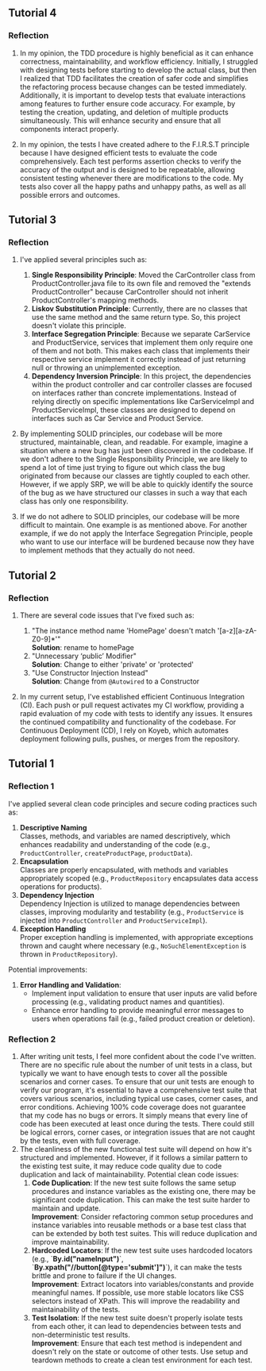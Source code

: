 ## Tutorial 4

### Reflection

1. In my opinion, the TDD procedure is highly beneficial as it can enhance correctness, maintainability, and workflow efficiency. Initially, I struggled with designing tests before starting to develop the actual class, but then I realized that TDD facilitates the creation of safer code and simplifies the refactoring process because changes can be tested immediately. Additionally, it is important to develop tests that evaluate interactions among features to further ensure code accuracy. For example, by testing the creation, updating, and deletion of multiple products simultaneously. This will enhance security and ensure that all components interact properly.

2. In my opinion, the tests I have created adhere to the F.I.R.S.T principle because I have designed efficient tests to evaluate the code comprehensively. Each test performs assertion checks to verify the accuracy of the output and is designed to be repeatable, allowing consistent testing whenever there are modifications to the code. My tests also cover all the happy paths and unhappy paths, as well as all possible errors and outcomes.

## Tutorial 3

### Reflection
1. I've applied several principles such as:
   1. **Single Responsibility Principle**: Moved the CarController class from ProductController.java file to its own file and removed the "extends ProductController" because CarController should not inherit ProductController's mapping methods.
   2. **Liskov Substitution Principle**: Currently, there are no classes that use the same method and the same return type. So, this project doesn't violate this principle.
   3. **Interface Segregation Principle**: Because we separate CarService and ProductService, services that implement them only require one of them and not both. This makes each class that implements their respective service implement it correctly instead of just returning null or throwing an unimplemented exception.
   4. **Dependency Inversion Principle**:
      In this project, the dependencies within the product controller and car controller classes are focused on interfaces rather than concrete implementations. Instead of relying directly on specific implementations like CarServiceImpl and ProductServiceImpl, these classes are designed to depend on interfaces such as Car Service and Product Service.

2. By implementing SOLID principles, our codebase will be more structured, maintainable, clean, and readable. For example, imagine a situation where a new bug has just been discovered in the codebase. If we don't adhere to the Single Responsibility Principle, we are likely to spend a lot of time just trying to figure out which class the bug originated from because our classes are tightly coupled to each other. However, if we apply SRP, we will be able to quickly identify the source of the bug as we have structured our classes in such a way that each class has only one responsibility.

3. If we do not adhere to SOLID principles, our codebase will be more difficult to maintain. One example is as mentioned above. For another example, if we do not apply the Interface Segregation Principle, people who want to use our interface will be burdened because now they have to implement methods that they actually do not need.

## Tutorial 2

### Reflection
1. There are several code issues that I've fixed such as:
   1. "The instance method name 'HomePage' doesn't match '[a-z][a-zA-Z0-9]*'" \
      **Solution**: rename to homePage
   2. "Unnecessary ‘public’ Modifier" \
      **Solution**: Change to either 'private' or 'protected'
   3. "Use Constructor Injection Instead" \
      **Solution**: Change from `@Autowired` to a Constructor


2. In my current setup, I've established efficient Continuous Integration (CI). Each push or pull request activates my CI workflow, providing a rapid evaluation of my code with tests to identify any issues. It ensures the continued compatibility and functionality of the codebase. For Continuous Deployment (CD), I rely on Koyeb, which automates deployment following pulls, pushes, or merges from the repository.

## Tutorial 1

### Reflection 1
I've applied several clean code principles and secure coding practices such as:
1. **Descriptive Naming** \
   Classes, methods, and variables are named descriptively, which enhances readability and understanding of the code (e.g., `ProductController`, `createProductPage`, `productData`).
2. **Encapsulation** \
   Classes are properly encapsulated, with methods and variables appropriately scoped (e.g., `ProductRepository` encapsulates data access operations for products).
3. **Dependency Injection** \
   Dependency Injection is utilized to manage dependencies between classes, improving modularity and testability (e.g., `ProductService` is injected into `ProductController` and `ProductServiceImpl`).
4. **Exception Handling** \
   Proper exception handling is implemented, with appropriate exceptions thrown and caught where necessary (e.g., `NoSuchElementException` is thrown in `ProductRepository`).

Potential improvements:
1. **Error Handling and Validation**:
   - Implement input validation to ensure that user inputs are valid before processing (e.g., validating product names and quantities).
   - Enhance error handling to provide meaningful error messages to users when operations fail (e.g., failed product creation or deletion).

### Reflection 2
1. After writing unit tests, I feel more confident about the code I've written. There are no specific rule about the number of unit tests in a class, but typically we want to have enough tests to cover all the possible scenarios and corner cases. To ensure that our unit tests are enough to verify our program, it's essential to have a comprehensive test suite that covers various scenarios, including typical use cases, corner cases, and error conditions. Achieving 100% code coverage does not guarantee that my code has no bugs or errors. It simply means that every line of code has been executed at least once during the tests. There could still be logical errors, corner cases, or integration issues that are not caught by the tests, even with full coverage.
2. The cleanliness of the new functional test suite will depend on how it's structured and implemented. However, if it follows a similar pattern to the existing test suite, it may reduce code quality due to code duplication and lack of maintainability.
Potential clean code issues:
   1. **Code Duplication**: If the new test suite follows the same setup procedures and instance variables as the existing one, there may be significant code duplication. This can make the test suite harder to maintain and update. \
      **Improvement**: Consider refactoring common setup procedures and instance variables into reusable methods or a base test class that can be extended by both test suites. This will reduce duplication and improve maintainability.
   2. **Hardcoded Locators**:  If the new test suite uses hardcoded locators (e.g., \`**By.id("nameInput")**\`, \`**By.xpath("//button[@type='submit']")**`), it can make the tests brittle and prone to failure if the UI changes. \
      **Improvement**: Extract locators into variables/constants and provide meaningful names. If possible, use more stable locators like CSS selectors instead of XPath. This will improve the readability and maintainability of the tests.
   3. **Test Isolation**: If the new test suite doesn't properly isolate tests from each other, it can lead to dependencies between tests and non-deterministic test results. \
      **Improvement**: Ensure that each test method is independent and doesn't rely on the state or outcome of other tests. Use setup and teardown methods to create a clean test environment for each test.